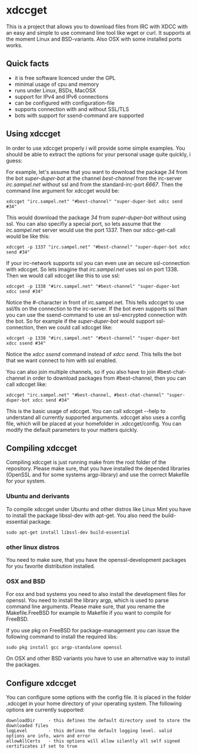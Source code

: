 # xdccget
This is a project that allows you to download files from IRC with XDCC with an easy and simple to use command line tool
like wget or curl. It supports at the moment Linux and BSD-variants. Also OSX with some installed
ports works.

## Quick facts
* it is free software licenced under the GPL
* minimal usage of cpu and memory
* runs under Linux, BSDs, MacOSX
* support for IPv4 and IPv6 connections
* can be configured with configuration-file
* supports connection with and without SSL/TLS
* bots with support for ssend-command are supported

## Using xdccget
In order to use xdccget properly i will provide some simple examples. You should be able to extract 
the options for your personal usage quite quickly, i guess:

For example, let's assume that you want to download the package *34* from the bot *super-duper-bot*
at the channel *best-channel* from the irc-server
*irc.sampel.net* without ssl and from the standard-irc-port *6667*. 
Then the command line argument for xdccget would be:

``` 
xdccget "irc.sampel.net" "#best-channel" "super-duper-bot xdcc send #34"
``` 

This would download the package *34* from *super-duper-bot* without using ssl. You can also specifiy a 
special port, so lets assume that the *irc.sampel.net* server would use the port 1337. Then our xdcc-get-call would
be like this:

``` 
xdccget -p 1337 "irc.sampel.net" "#best-channel" "super-duper-bot xdcc send #34"
``` 

If your irc-network supports ssl you can even use an secure ssl-connection with xdccget. So lets imagine that 
*irc.sampel.net* uses ssl on port 1338. Then we would call xdccget like this to use ssl:

``` 
xdccget -p 1338 "#irc.sampel.net" "#best-channel" "super-duper-bot xdcc send #34"
``` 

Notice the #-character in front of irc.sampel.net. This tells xdccget to use ssl/tls on the connection to the irc-server.
If the bot even supports ssl than you can use the ssend-command to use an ssl-encrypted connection with the bot.
So for example if the *super-duper-bot* would support ssl-connection, then we could call xdccget like:

``` 
xdccget -p 1338 "#irc.sampel.net" "#best-channel" "super-duper-bot xdcc ssend #34"
``` 

Notice the *xdcc ssend* command instead of *xdcc send*. This tells the bot that we want connect to him with ssl 
enabled.

You can also join multiple channels, so if you also have to join #best-chat-channel in order to download packages from #best-channel, then you can call xdccget like:

``` 
xdccget "irc.sampel.net" "#best-channel, #best-chat-channel" "super-duper-bot xdcc send #34"
``` 

This is the basic usage of xdccget. You can call xdccget --help to understand all currently supported arguments.
xdccget also uses a config file, which will be placed at your homefolder in .xdccget/config. You can modify
the default parameters to your matters quickly.

## Compiling xdccget
Compiling xdccget is just running make from the root folder of the repository. Please make sure, that you have installed
the depended libraries (OpenSSL and for some systems argp-library) and use the correct Makefile for your system.

### Ubuntu and derivants
To compile xdccget under Ubuntu and other distros like Linux Mint you have to install the package libssl-dev with apt-get.
You also need the build-essential package. 

```
sudo apt-get install libssl-dev build-essential
```

### other linux distros
You need to make sure, that you have the openssl-development packages for you favorite distribution installed.

### OSX and BSD
For osx and bsd systems you need to also install the development files for openssl. You need to install
the library argp, which is used to parse command line arguments. Please make sure, that you rename the Makefile.FreeBSD
for example to Makefile if you want to compile for FreeBSD.

If you use pkg on FreeBSD for package-management you can issue the following command to install the required libs:

```
sudo pkg install gcc argp-standalone openssl
```

On OSX and other BSD variants you have to use an alternative way to install the packages.

## Configure xdccget
You can configure some options with the config file. It is placed in the folder .xdccget in your home directory of your operating system. The following options are currently supported:

``` 
downloadDir     - this defines the default directory used to store the downloaded files
logLevel        - this defines the default logging level. valid options are info, warn and error
allowAllCerts   - this options will allow silently all self signed certificates if set to true
```
